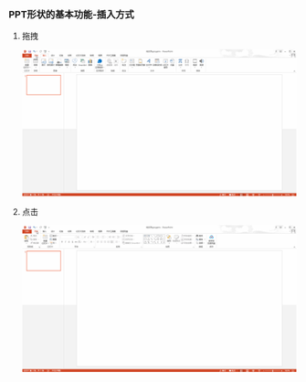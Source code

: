 ### PPT形状的基本功能-插入方式

1. 拖拽

   ![拖拽](https://raw.githubusercontent.com/huxiaoning/img/master/20201023214446.gif)

2. 点击

   ![点击](https://raw.githubusercontent.com/huxiaoning/img/master/20201023214548.gif)

